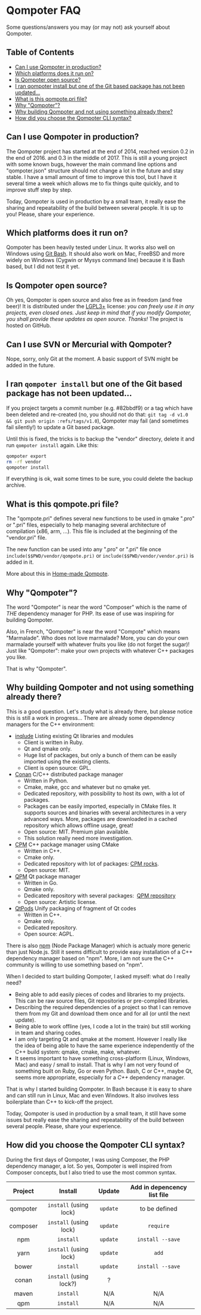 Qompoter FAQ
========

Some questions/answers you may (or may not) ask yourself about Qompoter.

Table of Contents
---------------------

* [Can I use Qompoter in production?](#can-i-use-qompoter-in-production)
* [Which platforms does it run on?](#which-platforms-does-it-run-on)
* [Is Qompoter open source?](#is-qompoter-open-source)
* [I ran qompoter install but one of the Git based package has not been updated...](#i-ran-qompoter-install-but-one-of-the-git-based-package-has-not-been-updated)
* [What is this qompote.pri file?](#what-is-this-qompotepri-file)
* [Why "Qompoter"?](#why-qompoter)
* [Why building Qompoter and not using something already there?](#why-building-qompoter-and-not-using-something-already-there)
* [How did you choose the Qompoter CLI syntax?](#how-did-you-choose-the-qompoter-cli-syntax)

Can I use Qompoter in production?
---------------------

The Qompoter project has started at the end of 2014, reached version 0.2 in the end of 2016. and 0.3 in the middle of 2017. This is still a young project with some known bugs, however the main command line options and "qompoter.json" structure should not change a lot in the future and stay stable. I have a small amount of time to improve this tool, but I have it several time a week which allows me to fix things quite quickly, and to improve stuff step by step.

Today, Qompoter is used in production by a small team, it really ease the sharing and repeatability of the build between several people.
It is up to you! Please, share your experience.

Which platforms does it run on?
---------------------

Qompoter has been heavily tested under Linux. It works also well on Windows using [Git Bash](https://git-scm.com/).
It should also work on Mac, FreeBSD and more widely on Windows (Cygwin or Mysys command line) because it is Bash based, but I did not test it yet.

Is Qompoter open source?
---------------------

Oh yes, Qompoter is open source and also free as in freedom (and free beer)! It is distributed under the [LGPL3+](LICENSE) license: *you can freely use it in any projects, even closed ones. Just keep in mind that if you modify Qompoter, you shall provide these updates as open source. Thanks!* The project is hosted on GitHub.

Can I use SVN or Mercurial with Qompoter?
---------------------

Nope, sorry, only Git at the moment. A basic support of SVN might be added in the future.

I ran `qompoter install` but one of the Git based package has not been updated...
---------------------

If you project targets a commit number (e.g. #82bbdf9) or a tag which have been deleted and re-created (no, you should not do that: `git tag -d v1.0 && git push origin :refs/tags/v1.0`), Qompoter may fail (and sometimes fail silently!) to update a Git based package.

Until this is fixed, the tricks is to backup the "vendor" directory, delete it and run `qompoter install` again. Like this:

```bash
qompoter export
rm -rf vendor
qompoter install
```

If everything is ok, wait some times to be sure, you could delete the backup archive.

What is this qompote.pri file?
---------------------

The "qompote.pri" defines several new functions to be used in qmake ".pro" or ".pri" files, especially to help managing several architecture of compilation (x86, arm, ...). This file is included at the beginning of the "vendor.pri" file.

The new function can be used into any ".pro" or ".pri" file once `include($$PWD/vendor/qompote.pri)` or `include($$PWD/vendor/vendor.pri)` is added in it.

More about this in [Home-made Qompote](Home-made-qompote.md).

Why "Qompoter"?
---------------------

The word "Qompoter" is near the word "Composer" which is the name of _THE_ dependency manager for PHP. Its ease of use was inspiring for building Qompoter.

Also, in French, "Qompoter" is near the word "Compote" which means "Marmalade". Who does not love marmalade? More, you can do your own marmalade yourself with whatever fruits you like (do not forget the sugar)! Just like "Qompoter": make your own projects with whatever C++ packages you like.

That is why "Qompoter".

Why building Qompoter and not using something already there?
---------------------

This is a good question. Let's study what is already there, but please notice this is still a work in progress...
There are already some dependency managers for the C++ environment:

* [inqlude](http://inqlude.org/) Listing existing Qt libraries and modules
    * Client is written in Ruby.
    * Qt and qmake only.
    * Huge list of packages, but only a bunch of them can be easily imported using the existing clients.
    * Client is open source: GPL.
* [Conan](https://github.com/conan-io/conan) C/C++ distributed package manager
    * Written in Python.
    * Cmake, make, gcc and whatever but no qmake yet.
    * Dedicated repository, with possibility to host its own, with a lot of packages.
    * Packages can be easily imported, especially in CMake files. It supports sources and binaries with several architectures in a very advanced ways. More, packages are downloaded in a cached repository which allows offline usage, great!
    * Open source: MIT. Premium plan available.
    * This solution really need more investigation.
* [CPM](https://github.com/iauns/cpm) C++ package manager using CMake
    * Written in C++.
    * Cmake only.
    * Dedicated repository with lot of packages: [CPM rocks](http://www.cpm.rocks/).
    * Open source: MIT.
* [QPM](https://github.com/Cutehacks/qpm) Qt package manager
    * Written in Go.
    * Qmake only.
    * Dedicated repository with several packages:  [QPM repository](http://www.qpm.io/packages.html)
    * Open source: Artistic license.
* [QtPods](https://github.com/qt-pods/qt-pods) Unify packaging of fragment of Qt codes
    * Written in C++.
    * Qmake only.
    * Dedicated repository.
    * Open source: AGPL.

There is also [npm](https://github.com/npm/npm) (Node Package Manager) which is actualy more generic than just Node.js. Still it seems difficult to provide easy installation of a C++ dependency manager based on "npm". More, I am not sure the C++ community is willing to use something based on "npm".

When I decided to start building Qompoter, I asked myself: what do I really need?

* Being able to add easily pieces of codes and libraries to my projects. This can be raw source files, Git repositories or pre-compiled libraries.
* Describing the required dependencies of a project so that I can remove them from my Git and download them once and for all (or until the next update).
* Being able to work offline (yes, I code a lot in the train) but still working in team and sharing codes.
* I am only targeting Qt and qmake at the moment. However I really like the idea of being able to have the same experience independently of the C++ build system: qmake, cmake, make, whatever.
* It seems important to have something cross-platform (Linux, Windows, Mac) and easy / small to install. That is why I am not very found of something built on Ruby, Go or even Python. Bash, C or C++, maybe Qt, seems more appropriate, especially for a _C++_ dependency manager.

That is why I started building Qompoter. In Bash because it is easy to share and can still run in Linux, Mac and even Windows. It also involves less boilerplate than C++ to kick-off the project.

Today, Qompoter is used in production by a small team, it still have some issues but really ease the sharing and repeatability of the build between several people. Please, share your experience.

How did you choose the Qompoter CLI syntax?
---------------------

During the first days of Qompoter, I was using Composer, the PHP dependency manager, a lot. So yes, Qompoter is well inspired from Composer concepts, but I also tried to use the most common syntax.

| Project  | Install                 | Update   | Add in depencency list file |
|:--------:|:-----------------------:|:---------:|:--------------------------:|
| qompoter | `install` (using lock)  | `update` | to be defined
| composer | `install` (using lock)  | `update` | `require`
| npm      | `install`               | `update` | `install --save`
| yarn     | `install` (using lock)  | `update` | `add`
| bower    | `install`               | `update` | `install --save`
| conan    | `install` (using lock?) | ?        |
| maven    | `install`               | N/A      | N/A
| qpm      | `install`               | N/A      | N/A
